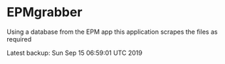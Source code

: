 # EPMgrabber
Using a database from the EPM app this application scrapes the files as required


Latest backup: Sun Sep 15 06:59:01 UTC 2019
